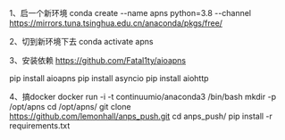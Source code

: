 1、启一个新环境
conda create --name apns python=3.8 --channel https://mirrors.tuna.tsinghua.edu.cn/anaconda/pkgs/free/

2、切到新环境下去
conda activate apns

3、安装依赖
https://github.com/Fatal1ty/aioapns

pip install aioapns
pip install asyncio
pip install aiohttp

4、搞docker
docker run -i -t continuumio/anaconda3 /bin/bash
mkdir -p /opt/apns
cd /opt/apns/
git clone https://github.com/lemonhall/anps_push.git
cd anps_push/
pip install -r requirements.txt


